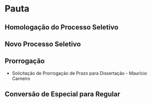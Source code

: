 # Pauta

## Homologação do Processo Seletivo

## Novo Processo Seletivo

## Prorrogação

- Solicitação de Prorrogação de Prazo para Dissertação - Maurício Carneiro

## Conversão de Especial para Regular

